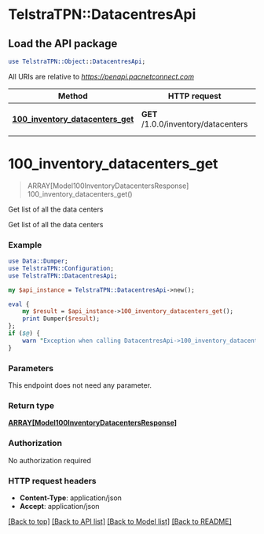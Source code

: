 # TelstraTPN::DatacentresApi

## Load the API package
```perl
use TelstraTPN::Object::DatacentresApi;
```

All URIs are relative to *https://penapi.pacnetconnect.com*

Method | HTTP request | Description
------------- | ------------- | -------------
[**100_inventory_datacenters_get**](DatacentresApi.md#100_inventory_datacenters_get) | **GET** /1.0.0/inventory/datacenters | Get list of all the data centers


# **100_inventory_datacenters_get**
> ARRAY[Model100InventoryDatacentersResponse] 100_inventory_datacenters_get()

Get list of all the data centers

Get list of all the data centers

### Example 
```perl
use Data::Dumper;
use TelstraTPN::Configuration;
use TelstraTPN::DatacentresApi;

my $api_instance = TelstraTPN::DatacentresApi->new();

eval { 
    my $result = $api_instance->100_inventory_datacenters_get();
    print Dumper($result);
};
if ($@) {
    warn "Exception when calling DatacentresApi->100_inventory_datacenters_get: $@\n";
}
```

### Parameters
This endpoint does not need any parameter.

### Return type

[**ARRAY[Model100InventoryDatacentersResponse]**](Model100InventoryDatacentersResponse.md)

### Authorization

No authorization required

### HTTP request headers

 - **Content-Type**: application/json
 - **Accept**: application/json

[[Back to top]](#) [[Back to API list]](../README.md#documentation-for-api-endpoints) [[Back to Model list]](../README.md#documentation-for-models) [[Back to README]](../README.md)

